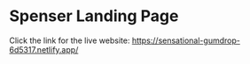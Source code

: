 # Spenser Landing Page

Click the link for the live website: https://sensational-gumdrop-6d5317.netlify.app/
